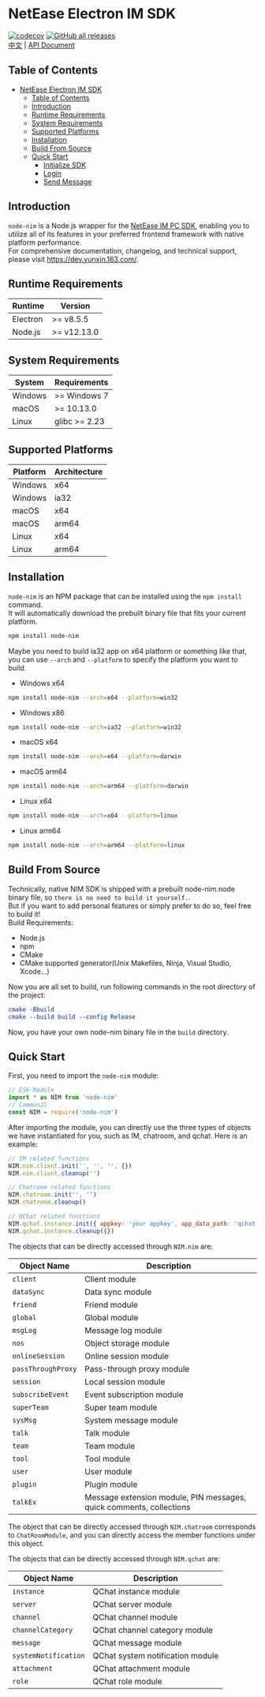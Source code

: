 # NetEase Electron IM SDK

[![codecov](https://codecov.io/gh/netease-im/node-nim/branch/master/graph/badge.svg?token=YUP8T7ZG6U)](https://codecov.io/gh/netease-im/node-nim) [![GitHub all releases](https://img.shields.io/github/downloads/netease-im/node-nim/total)](https://github.com/netease-im/node-nim/releases)  
[中文](README_CN.md) | [API Document](https://doc.yunxin.163.com/messaging2/client-apis?platform=client)

## Table of Contents

-   [NetEase Electron IM SDK](#netease-electron-im-sdk)
    -   [Table of Contents](#table-of-contents)
    -   [Introduction](#introduction)
    -   [Runtime Requirements](#runtime-requirements)
    -   [System Requirements](#system-requirements)
    -   [Supported Platforms](#supported-platforms)
    -   [Installation](#installation)
    -   [Build From Source](#build-from-source)
    -   [Quick Start](#quick-start)
        -   [Initialize SDK](#initialize-sdk)
        -   [Login](#login)
        -   [Send Message](#send-message)

## Introduction

`node-nim` is a Node.js wrapper for the [NetEase IM PC SDK](https://doc.yunxin.163.com/messaging/docs/home-page?platform=pc), enabling you to utilize all of its features in your preferred frontend framework with native platform performance.  
For comprehensive documentation, changelog, and technical support, please visit https://dev.yunxin.163.com/.

## Runtime Requirements

| Runtime  | Version     |
| -------- | ----------- |
| Electron | >= v8.5.5   |
| Node.js  | >= v12.13.0 |

## System Requirements

| System  | Requirements  |
| ------- |---------------|
| Windows | >= Windows 7  |
| macOS   | >= 10.13.0    |
| Linux   | glibc >= 2.23 |

## Supported Platforms

| Platform | Architecture |
| -------- | ------------ |
| Windows  | x64          |
| Windows  | ia32         |
| macOS    | x64          |
| macOS    | arm64        |
| Linux    | x64          |
| Linux    | arm64        |

## Installation

`node-nim` is an NPM package that can be installed using the `npm install` command.  
It will automatically download the prebuilt binary file that fits your current platform.

```bash
npm install node-nim
```

Maybe you need to build ia32 app on x64 platform or something like that, you can use `--arch` and `--platform` to specify the platform you want to build.

-   Windows x64

```bash
npm install node-nim --arch=x64 --platform=win32
```

-   Windows x86

```bash
npm install node-nim --arch=ia32 --platform=win32
```

-   macOS x64

```bash
npm install node-nim --arch=x64 --platform=darwin
```

-   macOS arm64

```bash
npm install node-nim --arch=arm64 --platform=darwin
```

-   Linux x64

```bash
npm install node-nim --arch=x64 --platform=linux
```

-   Linux arm64

```bash
npm install node-nim --arch=arm64 --platform=linux
```

## Build From Source

Technically, native NIM SDK is shipped with a prebuilt node-nim.node binary file, so `there is no need to build it yourself.`.  
But if you want to add personal features or simply prefer to do so, feel free to build it!  
Build Requirements:

-   Node.js
-   npm
-   CMake
-   CMake supported generator(Unix Makefiles, Ninja, Visual Studio, Xcode...)

Now you are all set to build, run following commands in the root directory of the project:

```cmake
cmake -Bbuild
cmake --build build --config Release
```

Now, you have your own node-nim binary file in the `build` directory.

## Quick Start

First, you need to import the `node-nim` module:

```ts
// ES6 Module
import * as NIM from 'node-nim'
// CommonJS
const NIM = require('node-nim')
```

After importing the module, you can directly use the three types of objects we have instantiated for you, such as IM, chatroom, and qchat. Here is an example:

```javascript
// IM related functions
NIM.nim.client.init('', '', '', {})
NIM.nim.client.cleanup('')

// Chatroom related functions
NIM.chatroom.init('', '')
NIM.chatroom.cleanup()

// QChat related functions
NIM.qchat.instance.init({ appkey: 'your appkey', app_data_path: 'qchat' })
NIM.qchat.instance.cleanup({})
```

The objects that can be directly accessed through `NIM.nim` are:

| Object Name        | Description                                                         |
|--------------------|---------------------------------------------------------------------|
| `client`           | Client module                                                       |
| `dataSync`         | Data sync module                                                    |
| `friend`           | Friend module                                                       |
| `global`           | Global module                                                       |
| `msgLog`           | Message log module                                                  |
| `nos`              | Object storage module                                               |
| `onlineSession`    | Online session module                                               |
| `passThroughProxy` | Pass-through proxy module                                           |
| `session`          | Local session module                                                |
| `subscribeEvent`   | Event subscription module                                           |
| `superTeam`        | Super team module                                                   |
| `sysMsg`           | System message module                                               |
| `talk`             | Talk module                                                         |
| `team`             | Team module                                                         |
| `tool`             | Tool module                                                         |
| `user`             | User module                                                         |
| `plugin`           | Plugin module                                                       |
| `talkEx`           | Message extension module, PIN messages, quick comments, collections |

The object that can be directly accessed through `NIM.chatroom` corresponds to `ChatRoomModule`, and you can directly access the member functions under this object.

The objects that can be directly accessed through `NIM.qchat` are:

| Object Name          | Description                      |
|----------------------|----------------------------------|
| `instance`           | QChat instance module            |
| `server`             | QChat server module              |
| `channel`            | QChat channel module             |
| `channelCategory`    | QChat channel category module    |
| `message`            | QChat message module             |
| `systemNotification` | QChat system notification module |
| `attachment`         | QChat attachment module          |
| `role`               | QChat role module                |
